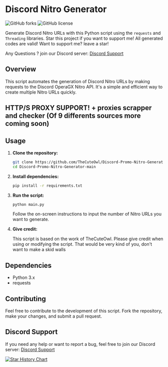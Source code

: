# Discord Nitro Generator

![GitHub forks](https://img.shields.io/github/forks/TheCuteOwl/Discord-Promo-Generator?style=flat-square)
![GitHub license](https://img.shields.io/github/license/TheCuteOwl/Discord-Promo-Generator?style=flat-square)

Generate Discord Nitro URLs with this Python script using the `requests` and `Threading` libraries. Star this project if you want to support me! All generated codes are valid! Want to support me? leave a star!

Any Questions ? join our Discord server: [Discord Support](https://discord.gg/SKGjXfmFga)

## Overview

This script automates the generation of Discord Nitro URLs by making requests to the Discord OperaGX Nitro API. It's a simple and efficient way to create multiple Nitro URLs quickly. 

## HTTP/S PROXY SUPPORT! + proxies scrapper and checker (Of 9 differents sources more coming soon)
## Usage
 
1. **Clone the repository:**
   ```bash        
   git clone https://github.com/TheCuteOwl/Discord-Promo-Nitro-Generator.git
   cd Discord-Promo-Nitro-Generator-main
   ```

2. **Install dependencies:**
   ```bash
   pip install -r requirements.txt
   ```

3. **Run the script:**

   ```bash
   python main.py
   ```

   Follow the on-screen instructions to input the number of Nitro URLs you want to generate.

4. **Give credit:**

   This script is based on the work of TheCuteOwl. Please give credit when using or modifying the script. That would be very kind of you, don't want to make a skid walls 

## Dependencies

- Python 3.x
- requests

## Contributing

Feel free to contribute to the development of this script. Fork the repository, make your changes, and submit a pull request.

## Discord Support 

If you need any help or want to report a bug, feel free to join our Discord server: [Discord Support](https://discord.gg/SKGjXfmFga)

[![Star History Chart](https://api.star-history.com/svg?repos=TheCuteOwl/Discord-Promo-Generator&type=Date)](https://star-history.com/#TheCuteOwl/Discord-Promo-Generator&Date)
